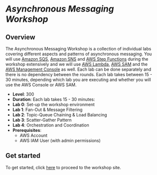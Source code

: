 <!--                                                                                       -->
<!-- Copyright 2018 Amazon.com, Inc. or its affiliates. All Rights Reserved.               -->
<!--                                                                                       -->
<!-- Permission is hereby granted, free of charge, to any person obtaining a copy of this  -->
<!-- software and associated documentation files (the "Software"), to deal in the Software -->
<!-- without restriction, including without limitation the rights to use, copy, modify,    -->
<!-- merge, publish, distribute, sublicense, and/or sell copies of the Software, and to    -->
<!-- permit persons to whom the Software is furnished to do so.                            -->
<!--                                                                                       -->
<!-- THE SOFTWARE IS PROVIDED "AS IS", WITHOUT WARRANTY OF ANY KIND, EXPRESS OR IMPLIED,   -->
<!-- INCLUDING BUT NOT LIMITED TO THE WARRANTIES OF MERCHANTABILITY, FITNESS FOR A         -->
<!-- PARTICULAR PURPOSE AND NONINFRINGEMENT. IN NO EVENT SHALL THE AUTHORS OR COPYRIGHT    -->
<!-- HOLDERS BE LIABLE FOR ANY CLAIM, DAMAGES OR OTHER LIABILITY, WHETHER IN AN ACTION     -->
<!-- OF CONTRACT, TORT OR OTHERWISE, ARISING FROM, OUT OF OR IN CONNECTION WITH THE        -->
<!-- SOFTWARE OR THE USE OR OTHER DEALINGS IN THE SOFTWARE.                                -->
<!--                                                                                       -->
# ___Asynchronous Messaging Workshop___

## Overview

The Asynchronous Messaging Workshop is a collection of individual labs covering different aspects and patterns of asynchronous messaging. You will use [Amazon SQS](https://aws.amazon.com/sqs/), [Amazon SNS](https://aws.amazon.com/sns/) and [AWS Step Functions](https://aws.amazon.com/step-functions/) during the workshop extensively and we will use [AWS Lambda](https://aws.amazon.com/lambda/), [AWS SAM](https://aws.amazon.com/serverless/sam/) and the [AWS Management Console](https://aws.amazon.com/console/) as well. Each lab can be done separately and there is no dependency between the rounds. Each lab takes between 15 - 30 minutes, depending which lab you are executing and whether you will use the AWS Console or AWS SAM.

* **Level**: 300
* **Duration**: Each lab takes 15 - 30 minutes:
* **Lab 0**: Set-up the workshop environment
* **Lab 1**: Fan-Out & Message Filtering
* **Lab 2**: Topic-Queue Chaining & Load Balancing
* **Lab 3**: Scatter-Gather Pattern
* **Lab 4**: Orchestration and Coordination
* **Prerequisites**:
    * AWS Account
    * AWS IAM User (with admin permissions)

## Get started

To get started, click [here](https://bit/ly/ARC314) to proceed to the workshop site.
